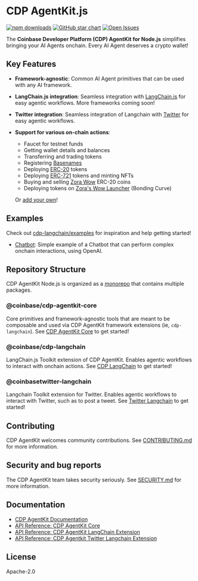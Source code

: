 # CDP AgentKit.js

[![npm downloads](https://img.shields.io/npm/dm/@coinbase/cdp-agentkit-core?style=flat-square)](https://www.npmjs.com/package/@coinbase/cdp-agentkit-core)
[![GitHub star chart](https://img.shields.io/github/stars/coinbase/cdp-agentkit-nodejs?style=flat-square)](https://star-history.com/#coinbase/cdp-agentkit-nodejs)
[![Open Issues](https://img.shields.io/github/issues-raw/coinbase/cdp-agentkit-nodejs?style=flat-square)](https://github.com/coinbase/cdp-agentkit-nodejs/issues)

The **Coinbase Developer Platform (CDP) AgentKit for Node.js** simplifies bringing your AI Agents onchain. Every AI Agent deserves a crypto wallet!

## Key Features
- **Framework-agnostic**: Common AI Agent primitives that can be used with any AI framework.
- **LangChain.js integration**: Seamless integration with [LangChain.js](https://js.langchain.com/docs/introduction/) for easy agentic workflows. More frameworks coming soon!
- **Twitter integration**: Seamless integration of Langchain with [Twitter](https://developer.twitter.com/en/docs/twitter-api) for easy agentic workflows.
- **Support for various on-chain actions**:

  - Faucet for testnet funds
  - Getting wallet details and balances
  - Transferring and trading tokens
  - Registering [Basenames](https://www.base.org/names)
  - Deploying [ERC-20](https://www.coinbase.com/learn/crypto-glossary/what-is-erc-20) tokens
  - Deploying [ERC-721](https://www.coinbase.com/learn/crypto-glossary/what-is-erc-721) tokens and minting NFTs
  - Buying and selling [Zora Wow](https://wow.xyz/) ERC-20 coins
  - Deploying tokens on [Zora's Wow Launcher](https://wow.xyz/mechanics) (Bonding Curve)
  
  Or [add your own](./CONTRIBUTING.md#adding-an-action-to-agentkit-core)!

## Examples
Check out [cdp-langchain/examples](./cdp-langchain/examples) for inspiration and help getting started!
- [Chatbot](./cdp-langchain/examples/chatbot/README.md): Simple example of a Chatbot that can perform complex onchain interactions, using OpenAI.

## Repository Structure
CDP AgentKit Node.js is organized as a [monorepo](https://en.wikipedia.org/wiki/Monorepo) that contains multiple packages.

### @coinbase/cdp-agentkit-core
Core primitives and framework-agnostic tools that are meant to be composable and used via CDP AgentKit framework extensions (ie, `cdp-langchain`).
See [CDP AgentKit Core](./cdp-agentkit-core/README.md) to get started!

### @coinbase/cdp-langchain
LangChain.js Toolkit extension of CDP AgentKit. Enables agentic workflows to interact with onchain actions.
See [CDP LangChain](./cdp-langchain/README.md) to get started!

### @coinbasetwitter-langchain
Langchain Toolkit extension for Twitter. Enables agentic workflows to interact with Twitter, such as to post a tweet.
See [Twitter Langchain](./twitter-langchain/README.md) to get started!

## Contributing
CDP AgentKit welcomes community contributions.
See [CONTRIBUTING.md](CONTRIBUTING.md) for more information.

## Security and bug reports
The CDP AgentKit team takes security seriously.
See [SECURITY.md](SECURITY.md) for more information.

## Documentation
- [CDP AgentKit Documentation](https://docs.cdp.coinbase.com/agentkit/docs/welcome)
- [API Reference: CDP AgentKit Core](https://coinbase.github.io/cdp-agentkit-nodejs/cdp-agentkit-core/index.html)
- [API Reference: CDP AgentKit LangChain Extension](https://coinbase.github.io/cdp-agentkit-nodejs/cdp-langchain/index.html)
- [API Reference: CDP Agentkit Twitter Langchain Extension](https://coinbase.github.io/cdp-agentkit-nodejs/twitter-langchain/index.html)

## License

Apache-2.0
